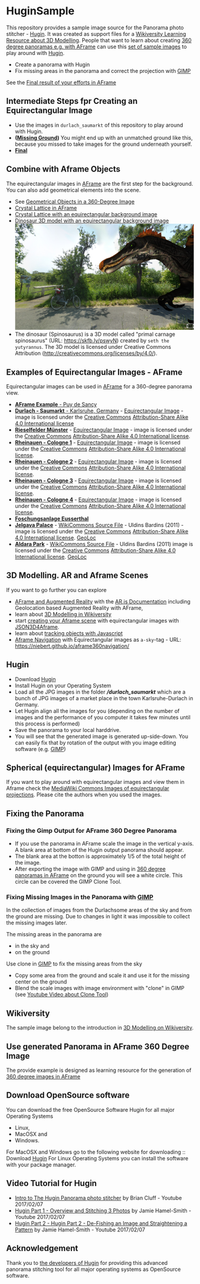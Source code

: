 # HuginSample
This repository provides a sample image source for the Panorama photo stitcher - [Hugin](http://hugin.sourceforge.net/download/). It was created as support files for a [Wikiversity Learning Resource about 3D Modelling](https://en.wikiversity.org/wiki/3D_Modelling).
People that want to learn about creating [360 degree panoramas e.g. with AFrame](https://aframe.io/examples/showcase/sky/) can use this [set of sample images](https://github.com/niebert/HuginSample/archive/master.zip) to play around with [Hugin](http://hugin.sourceforge.net/download/).
* Create a panorama with Hugin
* Fix missing areas in the panorama and correct the projection with [GIMP](https://www.gimp.org/downloads/)

See the [Final result of your efforts in AFrame](https://niebert.github.io/HuginSample)

## Intermediate Steps fpr Creating an Equirectangular Image
* Use the images in `durlach_saumarkt` of this repository to play around with Hugin.
* **([Missing Ground](https://niebert.github.io/HuginSample/index_missing_ground.html))** You might end up with an unmatched ground like this, because you missed to take images for the ground underneath yourself.
* **[Final](https://niebert.github.io/HuginSample/durlach_saumarkt.html)**

## Combine with Aframe Objects
The equirectangular images in [AFrame](https://aframe.io) are the first step for the background.
You can also add geometrical elements into the scene.
* See [Geometrical Objects in a 360-Degree Image](https://niebert.github.io/HuginSample/cloud_grass_plam.html)
* [Crystal Lattice in AFrame](https://niebert.github.io/HuginSample/crystal_lattice_aframe.html)
* [Crystal Lattice with an equirectangular background image](https://niebert.github.io/HuginSample/crystal_lattice_sky.html)
* [Dinosaur 3D model with an equirectangular background image](https://niebert.github.io/HuginSample/spinosaurus_rieselfelder_aframe.html)
![3D Model in Aframe Screne](docs/img/rieselfelder_glb_dinosaur_aframe.png)
* The dinosaur (Spinosaurus) is a 3D model called "primal carnage spinosaurus" (URL: https://skfb.ly/pswyN) created by `seth the yutyrannus`. The 3D model is licensed under Creative Commons Attribution (http://creativecommons.org/licenses/by/4.0/).
## Examples of Equirectangular Images - AFrame
Equirectangular images can be used in [AFrame](https://aframe.io) for a 360-degree panorama view.
* [**AFrame Example** - Puy de Sancy](https://aframe.io/examples/showcase/sky/)
* [**Durlach - Saumarkt** - Karlsruhe, Germany](https://niebert.github.io/HuginSample/durlach_saumarkt.html)  - [Equirectangular Image](https://niebert.github.io/HuginSample/img/durlach_saumarkt.jpg) - image is licensed under the [Creative Commons](https://en.wikipedia.org/wiki/en:Creative_Commons) [Attribution-Share Alike 4.0 International license](https://creativecommons.org/licenses/by-sa/4.0/deed.en)
* [**Rieselfelder Münster**](https://niebert.github.io/HuginSample/rieselfelder1.html) - [Equirectangular Image](https://niebert.github.io/HuginSample/img/rhein1_rodenkirchen.jpg) - image is licensed under the [Creative Commons](https://en.wikipedia.org/wiki/en:Creative_Commons) [Attribution-Share Alike 4.0 International license](https://creativecommons.org/licenses/by-sa/4.0/deed.en).
* [**Rheinauen - Cologne 1**](https://niebert.github.io/HuginSample/rhein1_rodenkirchen.html) - [Equirectangular Image](https://niebert.github.io/HuginSample/img/rhein1_rodenkirchen.jpg) - image is licensed under the [Creative Commons](https://en.wikipedia.org/wiki/en:Creative_Commons) [Attribution-Share Alike 4.0 International license](https://creativecommons.org/licenses/by-sa/4.0/deed.en).
* [**Rheinauen - Cologne 2**](https://niebert.github.io/HuginSample/rhein2_rodenkirchen.html) - [Equirectangular Image](https://niebert.github.io/HuginSample/img/rhein1_rodenkirchen.jpg) - image is licensed under the [Creative Commons](https://en.wikipedia.org/wiki/en:Creative_Commons) [Attribution-Share Alike 4.0 International license](https://creativecommons.org/licenses/by-sa/4.0/deed.en).
* [**Rheinauen - Cologne 3**](https://niebert.github.io/HuginSample/rhein3_rodenkirchen.html) - [Equirectangular Image](https://niebert.github.io/HuginSample/img/rhein1_rodenkirchen.jpg) - image is licensed under the [Creative Commons](https://en.wikipedia.org/wiki/en:Creative_Commons) [Attribution-Share Alike 4.0 International license](https://creativecommons.org/licenses/by-sa/4.0/deed.en).
* [**Rheinauen - Cologne 4**](https://niebert.github.io/HuginSample/rhein4_rodenkirchen.html) - [Equirectangular Image](https://niebert.github.io/HuginSample/img/rhein1_rodenkirchen.jpg) - image is licensed under the [Creative Commons](https://en.wikipedia.org/wiki/en:Creative_Commons) [Attribution-Share Alike 4.0 International license](https://creativecommons.org/licenses/by-sa/4.0/deed.en).
* [**Foschungsanlage Eusserthal**](https://niebert.github.io/HuginSample/eusserthal.html)
* [**Jelgava Palace**](https://niebert.github.io/HuginSample/Jelgavas_pils.html) - [WikiCommons Source File](https://commons.wikimedia.org/wiki/File:Jelgavas_pils.jpg) - Uldins Bardins (2011) - image is licensed under the [Creative Commons](https://en.wikipedia.org/wiki/en:Creative_Commons) [Attribution-Share Alike 4.0 International license](https://creativecommons.org/licenses/by-sa/4.0/deed.en). [GeoLoc](https://commons.wikimedia.org/wiki/File:Jelgavas_pils.jpg#/maplink/0)
* [**Aldara Park**](https://niebert.github.io/HuginSample/Aldara_parks.html) - [WikiCommons Source File](https://commons.wikimedia.org/wiki/File:Aldara_parks.jpg) - Uldins Bardins (2011) image is licensed under the [Creative Commons](https://en.wikipedia.org/wiki/en:Creative_Commons) [Attribution-Share Alike 4.0 International license](https://creativecommons.org/licenses/by-sa/4.0/deed.en). [GeoLoc](https://commons.wikimedia.org/wiki/File:Aldara_parks.jpg#/maplink/0)

## 3D Modelling. AR and Aframe Scenes
If you want to go further you can explore
*  [AFrame and Augmented Reality](https://github.com/AR-js-org/AR.js) with the [AR.js Documentation](https://ar-js-org.github.io/AR.js-Docs/) including Geolocation based Augmented Reality with AFrame,
* learn about [3D Modelling in Wikiversity](https://en.wikiversity.org/wiki/3D_Modelling)
* start [creating your Aframe scene](https://niebert.github.io/JSON3d4Aframe) with equirectangular images with [JSON3D4Aframe](https://github.com/niebert/JSON3D4Aframe).
* learn about [tracking objects with Javascript](https://trackingjs.com)
* [Aframe Navigation](https://niebert.github.io/aframe360navigation/) with Equirectangular images as `a-sky`-tag - URL: https://niebert.github.io/aframe360navigation/

## Hugin
* Download [Hugin](http://hugin.sourceforge.net/download/)
* Install Hugin on your Operating System
* Load all the JPG images in the folder ___/durlach_saumarkt___ which are a bunch of JPG images of a market place in the town Karlsruhe-Durlach in Germany.
* Let Hugin align all the images for you (depending on the number of images and the performance of you computer it takes few minutes until this process is performed)
* Save the panorama to your local harddrive.
* You will see that the generated image is generated up-side-down. You can easily fix that by rotation of the output with you image editing software (e.g. [GIMP](https://www.gimp.org/downloads/))

## Spherical (equirectangular) Images for AFrame
If you want to play around with equirectangular images and view them in Aframe check the [MediaWiki Commons Images of equirectangular projections](https://commons.wikimedia.org/wiki/Category:Equirectangular_projection). Please cite the authors when you used the images.

## Fixing the Panorama
### Fixing the Gimp Output for AFrame 360 Degree Panorama
* If you use the panorama in AFrame scale the image in the vertical y-axis. A blank area at bottom of the Hugin output panorama should appear.
* The blank area at the botton is approximately 1/5 of the total height of the image.
* After exporting the image with GIMP and using in  [360 degree panoramas in AFrame](https://aframe.io/examples/showcase/sky/) on the ground you will see a white circle. This circle can be covered the GIMP Clone Tool.

### Fixing Missing Images in the Panorama with [GIMP](https://www.gimp.org/downloads/)
In the collection of images from the Durlachsome areas of the sky and from the ground are missing. Due to changes in light it was impossible to collect the missing images later.

The missing areas in the panorama are
* in the sky and
* on the ground

Use clone in [GIMP](https://www.gimp.org/downloads/) to fix the missing areas from the sky
* Copy some area from the ground and scale it and use it for the missing center on the ground
* Blend the scale images with image environment with "clone" in GIMP (see [Youtube Video about Clone Tool](https://www.youtube.com/watch?v=OsjGFadLtA8))


## Wikiversity
The sample image belong to the introduction in [3D Modelling on Wikiversity](https://en.wikiversity.org/wiki/3D_Modelling/Examples).

## Use generated Panorama in AFrame 360 Degree Image
The provide example is designed as learning resource for the generation of [360 degree images in AFrame](https://aframe.io/examples/showcase/sky/)

## Download OpenSource software
You can download the free OpenSource Software Hugin for all major Operating Systems
* Linux,
* MacOSX and
* Windows.

For MacOSX and Windows go to the following  website for downloading
:: Download [Hugin](http://hugin.sourceforge.net/download/)
For Linux Operating Systems you can install the software with your package manager.

## Video Tutorial for Hugin
* [Intro to The Hugin Panorama photo stitcher](https://www.youtube.com/watch?v=O_gONzUndQo) by Brian Cluff - Youtube 2017/02/07
* [Hugin Part 1 - Overview and Stitching 3 Photos](https://www.youtube.com/watch?v=bGF4d_jX8K0) by Jamie Hamel-Smith - Youtube 2017/02/07
* [Hugin Part 2 - Hugin Part 2 - De-Fishing an Image and Straightening a Pattern](https://www.youtube.com/watch?v=bGF4d_jX8K0) by Jamie Hamel-Smith - Youtube 2017/02/07

## Acknowledgement
Thank you to [the developers of Hugin](http://hugin.sourceforge.net/community/authors/) for providing this advanced panorama stitching tool for all major operating systems as OpenSource software.
